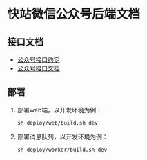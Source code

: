 # 快站微信公众号后端文档

## 接口文档
* [公众号接口约定](doc/modules/api-common.md)
* [公众号接口文档](doc/modules/index.md)


## 部署
1. 部署web端，以开发环境为例：

    `sh deploy/web/build.sh dev`

1. 部署消息队列，以开发环境为例：

    `sh deploy/worker/build.sh dev`
